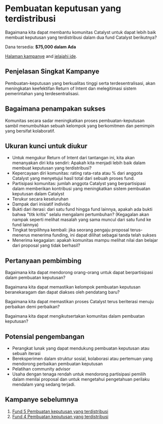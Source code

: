 # Pembuatan keputusan yang terdistribusi

Bagaimana kita dapat membantu komunitas Catalyst untuk dapat lebih baik membuat keputusan yang terdistribusi dalam dua fund Catalyst berikutnya?

Dana tersedia: **$75,000 dalam Ada**

[Halaman kampanye](https://cardano.ideascale.com/a/campaign-home/26104) and [jelajahi ide](https://cardano.ideascale.com/a/ideas/top/campaign-filter/byids/campaigns/26104/stage/unspecified).

## Penjelasan Singkat Kampanye

Pembuatan-keputusan yang berkualitas tinggi serta terdesentralisasi, akan meningkatan keefektifan Return of Intent dan melegitimasi sistem pemerintahan yang terdesentralisasi.

## Bagaimana penampakan sukses

Komunitas secara sadar meningkatkan proses pembuatan-keputusan sambil menumbuhkan sebuah kelompok yang berkomitmen dan pemimpin yang bersifat kolaboratif.

## Ukuran kunci untuk diukur

- Untuk mengukur Return of Intent dari tantangan ini, kita akan menanyakan diri kita sendiri: Apakah kita menjadi lebih baik dalam membuat keputusan yang terdistribusi?
- Kepercayaan diri komunitas: rating rata-rata atau % dari anggota Catalyst yang menyetujui hasil total dari sebuah proses fund.
- Partisipasi komunitas: jumlah anggota Catalyst yang berpartisipasi dalam memberikan kontribusi yang meningkatkan sistem pembuatan keputusan dalam Catalyst
- Terukur secara keseluruhan
- Dampak dari inisiatif individu
- Bukti dari iterasi: dari satu fund hingga fund lainnya, apakah ada bukti bahwa "titk kritis" selalu mengalami pertumbuhan? (Kegagalan akan nampak seperti melihat masalah yang sama muncul dari satu fund ke fund lainnya)
- Tingkat terpilihnya kembali: jika seorang pengaju proposal terus-menerus menerima funding, ini dapat dilihat sebagai tanda telah sukses
- Menerima kegagalan: apakah komunitas mampu melihat nilai dan belajar dari proposal yang tidak berhasil?

## Pertanyaan pembimbing

Bagaimana kita dapat mendorong orang-orang untuk dapat berpartisipasi dalam pembuatan keputusan?

Bagaimana kita dapat memastikan kelompok pembuatan keputusan beranekaragam dan dapat diakses oleh pendatang baru?

Bagaimana kita dapat memastikan proses Catalyst terus beriterasi menuju perbaikan demi perbaikan?

Bagaimana kita dapat mengikutsertakan komunitas dalam pembuatan keputusan?

## Potensial pengembangan

- Perangkat lunak yang dapat mendukung pembuatan keputusan atau sebuah iterasi
- Bereksperimen dalam struktur sosial, kolaborasi atau pertemuan yang mendorong perbaikan pembuatan keputusan
- Pelatihan community advisor
- Usaha dengan tenaga rendah untuk mendorong partisipasi pemilih dalam menilai proposal dan untuk mengetahui pengetahuan perilaku mendalam yang sedang terjadi.

## Kampanye sebelumnya

1. [Fund 5 Pembuatan keputusan yang terdistribusi](https://cardano.ideascale.com/a/campaign-home/25942)
2. [Fund 4 Pembuatan keputusan yang terdistribusi](https://cardano.ideascale.com/a/campaign-home/25870)